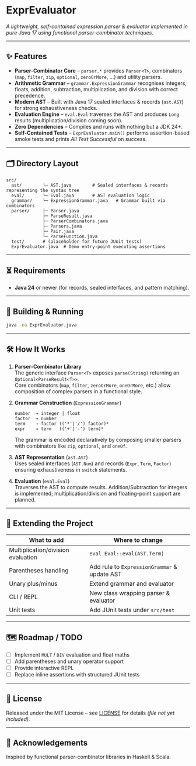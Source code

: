 # ExprEvaluator
*A lightweight, self-contained expression parser & evaluator implemented in pure Java 17 using functional parser-combinator techniques.*

---

## ✨ Features
- **Parser-Combinator Core** – `parser.*` provides `Parser<T>`, combinators (`map`, `filter`, `zip`, `optional`, `zeroOrMore`, …) and utility parsers.
- **Arithmetic Grammar** – `grammar.ExpressionGrammar` recognises integers, floats, addition, subtraction, multiplication, and division with correct precedence.
- **Modern AST** – Built with Java 17 sealed interfaces & records (`ast.AST`) for strong exhaustiveness checks.
- **Evaluation Engine** – `eval.Eval` traverses the AST and produces `Long` results (multiplication/division coming soon).
- **Zero Dependencies** – Compiles and runs with nothing but a JDK 24+.
- **Self-Contained Tests** – `ExprEvaluator.main()` performs assertion-based smoke tests and prints *All Test Successful* on success.

---

## 🗂️ Directory Layout
```
src/
  ast/        └─ AST.java        # Sealed interfaces & records representing the syntax tree
  eval/       └─ Eval.java       # AST evaluation logic
  grammar/    └─ ExpressionGrammar.java   # Grammar built via combinators
  parser/     ├─ Parser.java
              ├─ ParseResult.java
              ├─ ParserCombinators.java
              ├─ Parsers.java
              ├─ Pair.java
              └─ ParseFunction.java
  test/       # (placeholder for future JUnit tests)
  ExprEvaluator.java  # Demo entry-point executing assertions
```

---

## ⏳ Requirements
* **Java 24** or newer (for records, sealed interfaces, and pattern matching).

---

## 🔧 Building & Running
```bash
java -ea ExprEvaluator.java
```

---

## 🛠️ How It Works
1. **Parser-Combinator Library**  
   The generic interface `Parser<T>` exposes `parse(String)` returning an `Optional<ParseResult<T>>`.  
   Core combinators (`map`, `filter`, `zeroOrMore`, `oneOrMore`, etc.) allow composition of complex parsers in a functional style.

2. **Grammar Construction** (`ExpressionGrammar`)  
   ```
   number  → integer | float
   factor  → number
   term    → factor (('*'|'/') factor)*
   expr    → term   (('+'|'-') term)*
   ```
   The grammar is encoded declaratively by composing smaller parsers with combinators like `zip`, `optional`, and `oneOf`.

3. **AST Representation** (`ast.AST`)  
   Uses sealed interfaces (`AST.Num`) and records (`Expr`, `Term`, `Factor`) ensuring exhaustiveness in `switch` statements.

4. **Evaluation** (`eval.Eval`)  
   Traverses the AST to compute results. Addition/Subtraction for integers is implemented; multiplication/division and floating-point support are planned.

---

## 🚀 Extending the Project
| What to add            | Where to change                          |
|------------------------|------------------------------------------|
| Multiplication/division evaluation | `eval.Eval::eval(AST.Term)` |
| Parentheses handling   | Add rule to `ExpressionGrammar` & update AST |
| Unary plus/minus       | Extend grammar and evaluator            |
| CLI / REPL             | New class wrapping parser & evaluator   |
| Unit tests             | Add JUnit tests under `src/test`        |

---

## 🗺️ Roadmap / TODO
- [ ] Implement `MULT` / `DIV` evaluation and float maths  
- [ ] Add parentheses and unary operator support  
- [ ] Provide interactive REPL
- [ ] Replace inline assertions with structured JUnit tests  

---

## 📄 License
Released under the MIT License – see [LICENSE](LICENSE) for details *(file not yet included).*

---

## 🙏 Acknowledgements
Inspired by functional parser-combinator libraries in Haskell & Scala.
